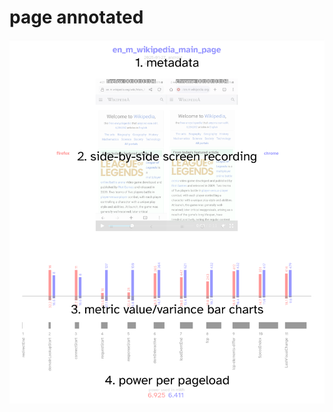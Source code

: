 # page annotated

![annotations for visual forms](perf-glyph-composite-annotated.png "Annotations")
